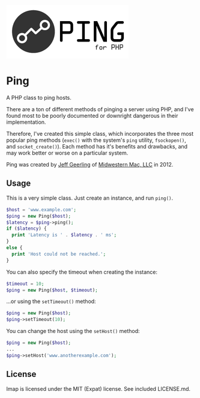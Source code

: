 <img src="https://github.com/geerlingguy/Ping/raw/1.x/Resources/Ping-Logo.png" alt="Ping for PHP Logo" />

# Ping

A PHP class to ping hosts.

There are a ton of different methods of pinging a server using PHP, and I've found most to be poorly documented or downright dangerous in their implementation.

Therefore, I've created this simple class, which incorporates the three most popular ping methods (`exec()` with the system's `ping` utility, `fsockopen()`, and `socket_create()`). Each method has it's benefits and drawbacks, and may work better or worse on a particular system.

Ping was created by [Jeff Geerling](http://www.lifeisaprayer.com/) of [Midwestern Mac, LLC](http://www.midwesternmac.com/) in 2012.

## Usage

This is a very simple class. Just create an instance, and run `ping()`.

```php
$host = 'www.example.com';
$ping = new Ping($host);
$latency = $ping->ping();
if ($latency) {
  print 'Latency is ' . $latency . ' ms';
}
else {
  print 'Host could not be reached.';
}
```

You can also specify the timeout when creating the instance:

```php
$timeout = 10;
$ping = new Ping($host, $timeout);
```

...or using the `setTimeout()` method:

```php
$ping = new Ping($host);
$ping->setTimeout(10);
```

You can change the host using the `setHost()` method:

```php
$ping = new Ping($host);
...
$ping->setHost('www.anotherexample.com');
```

## License

Imap is licensed under the MIT (Expat) license. See included LICENSE.md.
